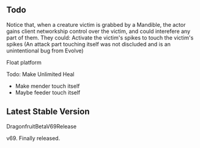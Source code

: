 ## Todo

Notice that, when a creature victim is grabbed by a Mandible, the actor gains client networkship control over the victim, and could interefere any part of them. They could:
Activate the victim's spikes to touch the victim's spikes
(An attack part touching itself was not discluded and is an unintentional bug from Evolve)

Float platform

Todo: Make Unlimited Heal
- Make mender touch itself
- Maybe feeder touch itself

## Latest Stable Version

DragonfruitBetaV69Release

v69. Finally released.
